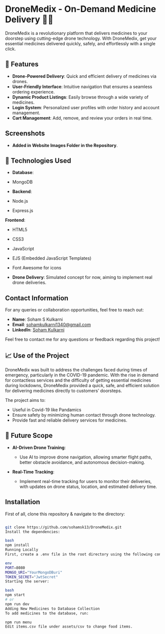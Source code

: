 #  DroneMedix - On-Demand Medicine Delivery 🚁💊
DroneMedix is a revolutionary platform that delivers medicines to your doorstep using cutting-edge drone technology. With DroneMedix, get your essential medicines delivered quickly, safely, and effortlessly with a single click.

## 🚀 Features

- **Drone-Powered Delivery**: Quick and efficient delivery of medicines via drones.
- **User-Friendly Interface**: Intuitive navigation that ensures a seamless ordering experience.
- **Dynamic Product Listings**: Easily browse through a wide variety of medicines.
- **Login System**: Personalized user profiles with order history and account management.
- **Cart Management**: Add, remove, and review your orders in real time.

## Screenshots
- **Added in Website Images Folder in the Repository**.

## 📱 Technologies Used

 - **Database**:
  - MongoDB

  - **Backend**:
  - Node.js
  - Express.js

  **Frontend**: 
  - HTML5
  - CSS3
  - JavaScript
  - EJS (Embedded JavaScript Templates)
  - Font Awesome for icons

- **Drone Delivery**: Simulated concept for now, aiming to implement real drone deliveries.
  
## Contact Information

For any queries or collaboration opportunities, feel free to reach out:

- **Name**: Soham S Kulkarni
- **Email**: [sohamkulkarni1340@gmail.com](mailto:sohamkulkarni1340@gmail.com)
- **LinkedIn**: [Soham Kulkarni](https://www.linkedin.com/in/soham-kulkarni-63b6b3250/)


Feel free to contact me for any questions or feedback regarding this project!

## 📈 Use of the Project

DroneMedix was built to address the challenges faced during times of emergency, particularly in the COVID-19 pandemic. With the rise in demand for contactless services and the difficulty of getting essential medicines during lockdowns, DroneMedix provided a quick, safe, and efficient solution for delivering medicines directly to customers’ doorsteps.

The project aims to:
- Useful in Covid-19 like Pandamics
- Ensure safety by minimizing human contact through drone technology.
- Provide fast and reliable delivery services for medicines.

## 🚀 Future Scope

- **AI-Driven Drone Training**: 
   - Use AI to improve drone navigation, allowing smarter flight paths, better obstacle avoidance, and autonomous decision-making.
  
- **Real-Time Tracking**: 
   - Implement real-time tracking for users to monitor their deliveries, with updates on drone status, location, and estimated delivery time.


## Installation

First of all, clone this repository & navigate to the directory:
```bash

git clone https://github.com/sohamsk13/DroneMedix.git
Install the dependencies:

bash
npm install
Running Locally
First, create a .env file in the root directory using the following content and make changes if required:

env
PORT=8080
MONGO_URI="YourMongoDBuri"
TOKEN_SECRET="JwtSecret"
Starting the server:

bash
npm start
# or
npm run dev
Adding New Medicines to Database Collection
To add medicines to the database, run:

npm run menu
Edit items.csv file under assets/csv to change food items.




